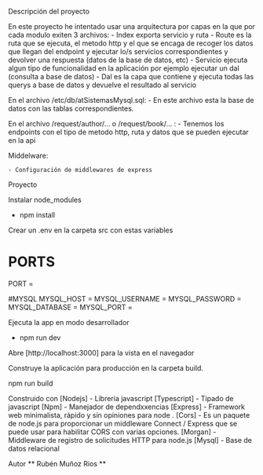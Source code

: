 Descripción del proyecto

En este proyecto he intentado usar una arquitectura por capas en la que por cada modulo exiten 3 archivos:
    -   Index exporta servicio y ruta
    -   Route es la ruta que se ejecuta, el metodo http y el que se encaga de recoger los datos que llegan del endpoint y ejecutar lo/s servicios correspondientes y devolver una respuesta (datos de la base de datos, etc)
    - Servicio ejecuta algun tipo de funcionalidad en la aplicación por ejemplo ejecutar un dal (consulta a base de datos)
    - Dal es la capa que contiene y ejecuta todas las querys a base de datos y devuelve el resultado al servicio

En el archivo /etc/db/atSistemasMysql.sql:
    -   En este archivo esta la base de datos con las tablas correspondientes.

En el archivo /request/author/...  o   /request/book/... :
    -   Tenemos los endpoints con el tipo de metodo http, ruta y datos que se pueden ejecutar en la api

Middelware: 

    - Configuración de middlewares de express


Proyecto

Instalar node_modules

- npm install

Crear un .env en la carpeta src con estas variables
# PORTS
PORT = 


#MYSQL
MYSQL_HOST = 
MYSQL_USERNAME = 
MYSQL_PASSWORD = 
MYSQL_DATABASE = 
MYSQL_PORT = 

Ejecuta la app en modo desarrollador

- npm run dev

Abre [http://localhost:3000] para la vista en el navegador

Construye la aplicación para producción en la carpeta build.

npm run build


Construido con
[Nodejs] - Libreria javascript
[Typescript] - Tipado de javascript
[Npm] - Manejador de dependxxencias
[Express] - Framework web minimalista, rápido y sin opiniones para node .
[Cors] - Es un paquete de node.js para proporcionar un middleware Connect / Express que se puede usar para habilitar CORS con varias opciones.
[Morgan] - Middleware de registro de solicitudes HTTP para node.js
[Mysql] - Base de datos relacional

Autor
** Rubén Muñoz Rios **
